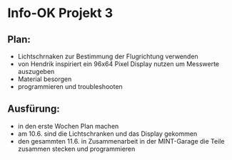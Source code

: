 # Info-OK Projekt 3

## Plan:
- Lichtschrnaken zur Bestimmung der Flugrichtung verwenden
- von Hendrik inspiriert ein 96x64 Pixel Display nutzen um Messwerte auszugeben
- Material besorgen
- programmieren und troubleshooten

## Ausfürung:
- in den erste Wochen Plan machen
- am 10.6. sind die Lichtschranken und das Display gekommen
- den gesammten 11.6. in Zusammenarbeit in der MINT-Garage die Teile zusammen stecken und programmieren